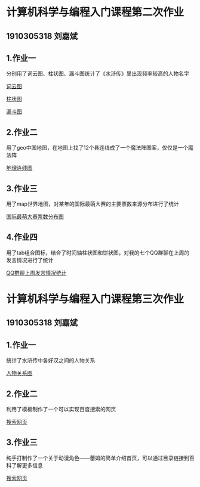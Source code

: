 # 计算机科学与编程入门课程第二次作业
## 1910305318 刘嘉斌
## 1.作业一
分别用了词云图、柱状图、漏斗图统计了《水浒传》里出现频率较高的人物名字

[词云图](https://Gee-rem.github.io/水浒传人物词云.html)

[柱状图](https://Gee-rem.github.io/水浒传人物词频柱状图.html)

[漏斗图](https://Gee-rem.github.io/人物词频漏斗图.html)

## 2.作业二
用了geo中国地图，在地图上找了12个县连线成了一个魔法阵图案，仅仅是一个魔法阵

[地理连线图](https://Gee-rem.github.io/地理连线图.html)

## 3.作业三
用了map世界地图，对某年的国际最萌大赛的主要票数来源分布进行了统计

[国际最萌大赛票数分布图](https://Gee-rem.github.io/世界地图map.html)

## 4.作业四
用了tab组合图标，结合了时间轴柱状图和饼状图，对我的七个QQ群聊在上周的发言情况进行了统计

[QQ群聊上周发言情况统计](https://Gee-rem.github.io/组合图表.html)

# 计算机科学与编程入门课程第三次作业
## 1910305318 刘嘉斌
## 1.作业一
统计了水浒传中各好汉之间的人物关系

[人物关系图](https://Gee-rem.github.io/水浒传好汉关系图.html)

## 2.作业二
利用了模板制作了一个可以实现百度搜索的网页

[搜索网页](https://Gee-rem.github.io/搜索网页.html)

## 3.作业三
纯手打制作了一个关于动漫角色——蕾姆的简单介绍首页，可以通过目录链接到百科了解更多信息

[搜索网页](https://Gee-rem.github.io/蕾姆介绍.html)


